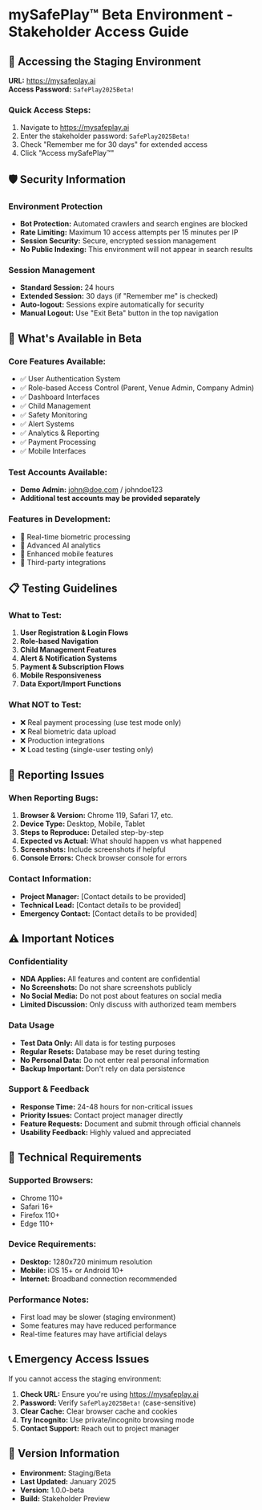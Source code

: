 
# mySafePlay™ Beta Environment - Stakeholder Access Guide

## 🔐 Accessing the Staging Environment

**URL:** https://mysafeplay.ai  
**Access Password:** `SafePlay2025Beta!`

### Quick Access Steps:
1. Navigate to https://mysafeplay.ai
2. Enter the stakeholder password: `SafePlay2025Beta!`
3. Check "Remember me for 30 days" for extended access
4. Click "Access mySafePlay™"

## 🛡️ Security Information

### Environment Protection
- **Bot Protection:** Automated crawlers and search engines are blocked
- **Rate Limiting:** Maximum 10 access attempts per 15 minutes per IP
- **Session Security:** Secure, encrypted session management
- **No Public Indexing:** This environment will not appear in search results

### Session Management
- **Standard Session:** 24 hours
- **Extended Session:** 30 days (if "Remember me" is checked)
- **Auto-logout:** Sessions expire automatically for security
- **Manual Logout:** Use "Exit Beta" button in the top navigation

## 🚀 What's Available in Beta

### Core Features Available:
- ✅ User Authentication System
- ✅ Role-based Access Control (Parent, Venue Admin, Company Admin)
- ✅ Dashboard Interfaces
- ✅ Child Management
- ✅ Safety Monitoring
- ✅ Alert Systems
- ✅ Analytics & Reporting
- ✅ Payment Processing
- ✅ Mobile Interfaces

### Test Accounts Available:
- **Demo Admin:** john@doe.com / johndoe123
- **Additional test accounts may be provided separately**

### Features in Development:
- 🔄 Real-time biometric processing
- 🔄 Advanced AI analytics
- 🔄 Enhanced mobile features
- 🔄 Third-party integrations

## 📋 Testing Guidelines

### What to Test:
1. **User Registration & Login Flows**
2. **Role-based Navigation**
3. **Child Management Features**
4. **Alert & Notification Systems**
5. **Payment & Subscription Flows**
6. **Mobile Responsiveness**
7. **Data Export/Import Functions**

### What NOT to Test:
- ❌ Real payment processing (use test mode only)
- ❌ Real biometric data upload
- ❌ Production integrations
- ❌ Load testing (single-user testing only)

## 🐛 Reporting Issues

### When Reporting Bugs:
1. **Browser & Version:** Chrome 119, Safari 17, etc.
2. **Device Type:** Desktop, Mobile, Tablet
3. **Steps to Reproduce:** Detailed step-by-step
4. **Expected vs Actual:** What should happen vs what happened
5. **Screenshots:** Include screenshots if helpful
6. **Console Errors:** Check browser console for errors

### Contact Information:
- **Project Manager:** [Contact details to be provided]
- **Technical Lead:** [Contact details to be provided]
- **Emergency Contact:** [Contact details to be provided]

## ⚠️ Important Notices

### Confidentiality
- **NDA Applies:** All features and content are confidential
- **No Screenshots:** Do not share screenshots publicly
- **No Social Media:** Do not post about features on social media
- **Limited Discussion:** Only discuss with authorized team members

### Data Usage
- **Test Data Only:** All data is for testing purposes
- **Regular Resets:** Database may be reset during testing
- **No Personal Data:** Do not enter real personal information
- **Backup Important:** Don't rely on data persistence

### Support & Feedback
- **Response Time:** 24-48 hours for non-critical issues
- **Priority Issues:** Contact project manager directly
- **Feature Requests:** Document and submit through official channels
- **Usability Feedback:** Highly valued and appreciated

## 🔧 Technical Requirements

### Supported Browsers:
- Chrome 110+
- Safari 16+
- Firefox 110+
- Edge 110+

### Device Requirements:
- **Desktop:** 1280x720 minimum resolution
- **Mobile:** iOS 15+ or Android 10+
- **Internet:** Broadband connection recommended

### Performance Notes:
- First load may be slower (staging environment)
- Some features may have reduced performance
- Real-time features may have artificial delays

## 📞 Emergency Access Issues

If you cannot access the staging environment:

1. **Check URL:** Ensure you're using https://mysafeplay.ai
2. **Password:** Verify `SafePlay2025Beta!` (case-sensitive)
3. **Clear Cache:** Clear browser cache and cookies
4. **Try Incognito:** Use private/incognito browsing mode
5. **Contact Support:** Reach out to project manager

## 📝 Version Information

- **Environment:** Staging/Beta
- **Last Updated:** January 2025
- **Version:** 1.0.0-beta
- **Build:** Stakeholder Preview
